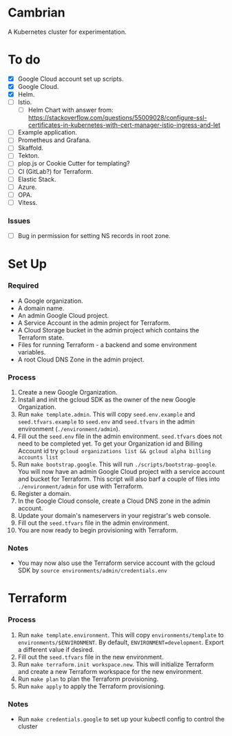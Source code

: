 # Cambrian

A Kubernetes cluster for experimentation.

# To do

- [X] Google Cloud account set up scripts.
- [X] Google Cloud.
- [X] Helm.
- [ ] Istio.
  - [ ] Helm Chart with answer from: https://stackoverflow.com/questions/55009028/configure-ssl-certificates-in-kubernetes-with-cert-manager-istio-ingress-and-let
- [ ] Example application.
- [ ] Prometheus and Grafana.
- [ ] Skaffold.
- [ ] Tekton.
- [ ] plop.js or Cookie Cutter for templating?
- [ ] CI (GitLab?) for Terraform.
- [ ] Elastic Stack.
- [ ] Azure.
- [ ] OPA.
- [ ] Vitess.

### Issues
- [ ] Bug in permission for setting NS records in root zone.

# Set Up

### Required
- A Google organization.
- A domain name.
- An admin Google Cloud project.
- A Service Account in the admin project for Terraform.
- A Cloud Storage bucket in the admin project which contains the Terraform state.
- Files for running Terraform - a backend and some environment variables.
- A root Cloud DNS Zone in the admin project.

### Process
1.  Create a new Google Organization.
2.  Install and init the gcloud SDK as the owner of the new Google Organization.
3.  Run `make template.admin`. This will copy `seed.env.example` and
    `seed.tfvars.example` to `seed.env` and `seed.tfvars` in the admin
    environment (`./environment/admin`).
4.  Fill out the `seed.env` file in the admin environment. `seed.tfvars` does
    not need to be completed yet. To get your Organization id and Billing
    Account id try `gcloud organizations list && gcloud alpha billing accounts
    list`
5.  Run `make bootstrap.google`. This will run `./scripts/bootstrap-google`. You
    will now have an admin Google Cloud project with a service account and bucket
    for Terraform. This script will also barf a couple of files into
    `./environment/admin` for use with Terraform.
6.  Register a domain.
7.  In the Google Cloud console, create a Cloud DNS zone in the admin account.
8.  Update your domain's nameservers in your registrar's web console.
9.  Fill out the `seed.tfvars` file in the admin environment.
10. You are now ready to begin provisioning with Terraform.

### Notes
- You may now also use the Terraform service account with the gcloud SDK by 
  `source environments/admin/credentials.env`

# Terraform

### Process
1. Run `make template.environment`. This will copy `environments/template`
   to `environments/$ENVIRONMENT`. By default, `ENVIRONMENT=development`.
   Export a different value if desired.
2. Fill out the `seed.tfvars` file in the new environment.
3. Run `make terraform.init workspace.new`. This will initialize Terraform
   and create a new Terraform workspace for the new environment.
4. Run `make plan` to plan the Terraform provisioning.
5. Run `make apply` to apply the Terraform provisioning.

### Notes
- Run `make credentials.google` to set up your kubectl config to control the
  cluster
